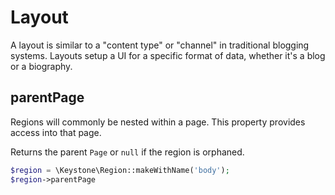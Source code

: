 Layout
====

A layout is similar to a "content type" or "channel" in traditional
blogging systems. Layouts setup a UI for a specific format of data,
whether it's a blog or a biography.


parentPage
----

Regions will commonly be nested within a page. This property provides
access into that page.

Returns the parent `Page` or `null` if the region is orphaned.

```php
$region = \Keystone\Region::makeWithName('body');
$region->parentPage
```